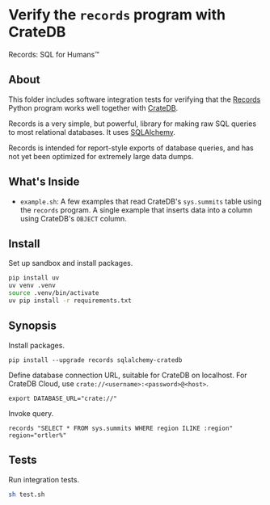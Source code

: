 # Verify the `records` program with CrateDB

Records: SQL for Humans™

## About

This folder includes software integration tests for verifying
that the [Records] Python program works well together with [CrateDB].

Records is a very simple, but powerful, library for making raw SQL
queries to most relational databases. It uses [SQLAlchemy].

Records is intended for report-style exports of database queries, and
has not yet been optimized for extremely large data dumps.

## What's Inside

- `example.sh`: A few examples that read CrateDB's `sys.summits` table
  using the `records` program. A single example that inserts data into
  a column using CrateDB's `OBJECT` column.

## Install

Set up sandbox and install packages.
```bash
pip install uv
uv venv .venv
source .venv/bin/activate
uv pip install -r requirements.txt
```

## Synopsis
Install packages.
```shell
pip install --upgrade records sqlalchemy-cratedb
```
Define database connection URL, suitable for CrateDB on localhost.
For CrateDB Cloud, use `crate://<username>:<password>@<host>`.
```shell
export DATABASE_URL="crate://"
```
Invoke query.
```shell
records "SELECT * FROM sys.summits WHERE region ILIKE :region" region="ortler%"
```

## Tests

Run integration tests.
```bash
sh test.sh
```


[CrateDB]: https://cratedb.com/database
[Records]: https://pypi.org/project/records/
[SQLAlchemy]: https://www.sqlalchemy.org/
